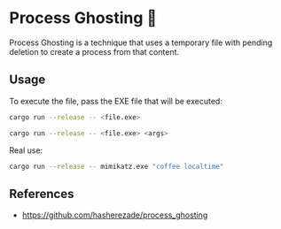 # Process Ghosting 🦀

Process Ghosting is a technique that uses a temporary file with pending deletion to create a process from that content.

## Usage 

To execute the file, pass the EXE file that will be executed:
```sh
cargo run --release -- <file.exe>
```
```sh
cargo run --release -- <file.exe> <args>
```

Real use:
```sh
cargo run --release -- mimikatz.exe "coffee localtime"
```

## References

* https://github.com/hasherezade/process_ghosting